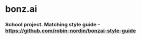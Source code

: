 # bonz.ai
 ### School project. Matching style guide - https://github.com/robin-nordin/bonzai-style-guide
